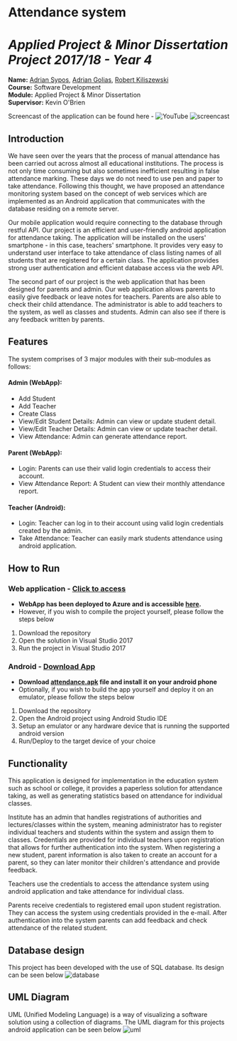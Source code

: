 # Attendance system

# *Applied Project & Minor Dissertation Project 2017/18 - Year 4*

**Name:** [Adrian Sypos](https://github.com/sarlianth), [Adrian Golias](https://github.com/snow246), [Robert Kiliszewski](https://github.com/robertkiliszewski) </br>
**Course:** Software Development </br>
**Module:** Applied Project & Minor Dissertation </br>
**Supervisor:** Kevin O'Brien </br>

Screencast of the application can be found here - ![YouTube](https://youtu.be/YrmQMPoCGwI)
![screencast](https://github.com/Sarlianth/fingerprint-auth/blob/master/Screencast.gif)

## Introduction

We have seen over the years that the process of manual attendance has been carried out across almost all educational institutions. The process is not only time consuming but also sometimes inefficient resulting in false attendance marking. These days we do not need to use pen and paper to take attendance. Following this thought, we have proposed an attendance monitoring system based on the concept of web services which are implemented as an Android application that communicates with the database residing on a remote server. 

Our mobile application would require connecting to the database through restful API. Our project is an efficient and user-friendly android application for attendance taking. The application will be installed on the users' smartphone - in this case, teachers' smartphone. It provides very easy to understand user interface to take attendance of class listing names of all students that are registered for a certain class. The application provides strong user authentication and efficient database access via the web API.

The second part of our project is the web application that has been designed for parents and admin. Our web application allows parents to easily give feedback or leave notes for teachers. Parents are also able to check their child attendance. The administrator is able to add teachers to the system, as well as classes and students. Admin can also see if there is any feedback written by parents.

## Features

The system comprises of 3 major modules with their sub-modules as follows:

#### Admin (WebApp):
* Add Student
* Add Teacher
* Create Class
* View/Edit Student Details: Admin can view or update student detail.
* View/Edit Teacher Details: Admin can view or update teacher detail.
* View Attendance: Admin can generate attendance report.

#### Parent (WebApp):
* Login: Parents can use their valid login credentials to access their account.
* View Attendance Report: A Student can view their monthly attendance report.

#### Teacher (Android):
* Login: Teacher can log in to their account using valid login credentials created by the admin.
* Take Attendance: Teacher can easily mark students attendance using android application.

## How to Run

### Web application - [Click to access](http://attendancegroup13.azurewebsites.net/)
 - **WebApp has been deployed to Azure and is accessible [here](http://attendancegroup13.azurewebsites.net/).**
 - However, if you wish to compile the project yourself, please follow the steps below
1. Download the repository
2. Open the solution in Visual Studio 2017
3. Run the project in Visual Studio 2017

### Android - [Download App](https://github.com/Sarlianth/fingerprint-auth/raw/master/attendance.apk)
 - **Download [attendance.apk](https://github.com/Sarlianth/fingerprint-auth/raw/master/attendance.apk) file and install it on your android phone**
 - Optionally, if you wish to build the app yourself and deploy it on an emulator, please follow the steps below
1. Download the repository
2. Open the Android project using Android Studio IDE
3. Setup an emulator or any hardware device that is running the supported android version
4. Run/Deploy to the target device of your choice

## Functionality

This application is designed for implementation in the education system such as school or college, it provides a paperless solution for attendance taking, as well as generating statistics based on attendance for individual classes.

Institute has an admin that handles registrations of authorities and lectures/classes within the system, meaning administrator has to register individual teachers and students within the system and assign them to classes. Credentials are provided for individual teachers upon registration that allows for further authentication into the system. When registering a new student, parent information is also taken to create an account for a parent, so they can later monitor their children's attendance and provide feedback.

Teachers use the credentials to access the attendance system using android application and take attendance for individual class.

Parents receive credentials to registered email upon student registration. They can access the system using credentials provided in the e-mail. After authentication into the system parents can add feedback and check attendance of the related student.

## Database design

This project has been developed with the use of SQL database. Its design can be seen below
![database](https://github.com/Sarlianth/fingerprint-auth/blob/master/database.jpg)

## UML Diagram
UML (Unified Modeling Language) is a way of visualizing a software solution using a collection of diagrams. The UML diagram for this projects android application can be seen below
![uml](https://github.com/Sarlianth/fingerprint-auth/blob/master/uml.jpg)
